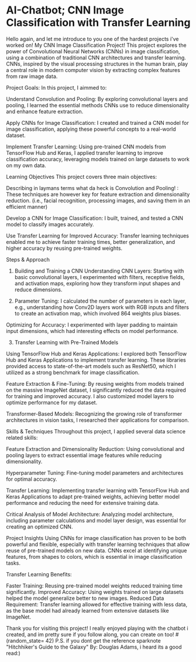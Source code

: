 # AI-Chatbot; CNN Image Classification with Transfer Learning
Hello again, and let me introduce to you one of the hardest projects i've worked on! My CNN Image Classification Project! This project explores the power of Convolutional Neural Networks (CNNs) in image classification, using a combination of traditional CNN architectures and transfer learning.
CNNs, inspired by the visual processing structures in the human brain, play a central role in modern computer vision by extracting complex features from raw image data.

Project Goals:
In this project, I aimmed to:

Understand Convolution and Pooling: By exploring convolutional layers and pooling, I learned the essential methods CNNs use to reduce dimensionality and enhance feature extraction.

Apply CNNs for Image Classification: I created and trained a CNN model for image classification, applying these powerful concepts to a real-world dataset.

Implement Transfer Learning: Using pre-trained CNN models from TensorFlow Hub and Keras, I applied transfer learning to improve classification accuracy, leveraging models trained on large datasets to work on my own data.


Learning Objectives
This project covers three main objectives:

Describing in laymans terms what da heck is Convolution and Pooling! : These techniques are however key for feature extraction and dimensionality reduction. (i.e., facial recognition, processing images, and saving them in an efficient manner)

Develop a CNN for Image Classification: I built, trained, and tested a CNN model to classify images accurately.

Use Transfer Learning for Improved Accuracy: Transfer learning techniques enabled me to achieve faster training times, better generalization, and higher accuracy by reusing pre-trained weights.

Steps & Approach
1. Building and Training a CNN
Understanding CNN Layers: Starting with basic convolutional layers, I experimented with filters, receptive fields, and activation maps, exploring how they transform input shapes and reduce dimensions.

2. Parameter Tuning: I calculated the number of parameters in each layer, e.g., understanding how Conv2D layers work with RGB inputs and filters to create an activation map, which involved 864 weights plus biases.

Optimizing for Accuracy: I experimented with layer padding to maintain input dimensions, which had interesting effects on model performance.

3. Transfer Learning with Pre-Trained Models

Using TensorFlow Hub and Keras Applications: I explored both TensorFlow Hub and Keras Applications to implement transfer learning. These libraries provided access to state-of-the-art models such as ResNet50, which I utilized as a strong benchmark for image classification.

Feature Extraction & Fine-Tuning: By reusing weights from models trained on the massive ImageNet dataset, I significantly reduced the data required for training and improved accuracy. I also customized model layers to optimize performance for my dataset.

Transformer-Based Models: Recognizing the growing role of transformer architectures in vision tasks, I researched their applications for comparison.


Skills & Techniques
Throughout this project, I applied several data science related skills:

Feature Extraction and Dimensionality Reduction: Using convolutional and pooling layers to extract essential image features while reducing dimensionality.

Hyperparameter Tuning: Fine-tuning model parameters and architectures for optimal accuracy.

Transfer Learning: Implementing transfer learning with TensorFlow Hub and Keras Applications to adapt pre-trained weights, achieving better model performance and reducing the need for extensive training data.

Critical Analysis of Model Architecture: Analyzing model architecture, including parameter calculations and model layer design, was essential for creating an optimized CNN.


Project Insights
Using CNNs for image classification has proven to be both powerful and flexible, especially with transfer learning techniques that allow reuse of pre-trained models on new data. CNNs excel at identifying unique features, from shapes to colors, which is essential in image classification tasks.

Transfer Learning Benefits:

Faster Training: Reusing pre-trained model weights reduced training time significantly.
Improved Accuracy: Using weights trained on large datasets helped the model generalize better to new images.
Reduced Data Requirement: Transfer learning allowed for effective training with less data, as the base model had already learned from extensive datasets like ImageNet.


Thank you for visiting this project! I really enjoyed playing with the chatbot i created, and im pretty sure if you follow along, you can create on too! #(random_state= 42)
P.S. if you dont get the reference  sparknote "Hitchhiker's Guide to the Galaxy" By: Douglas Adams, i heard its a good read:)
